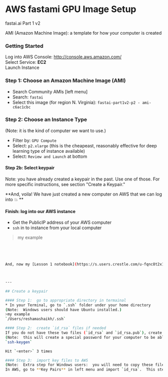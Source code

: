 # AWS fastami GPU Image Setup
fastai.ai Part 1 v2  

AMI (Amazon Machine Image):  a template for how your computer is created

### Getting Started
Log into AWS Console:  http://console.aws.amazon.com/  
Select Service:  **EC2**  
Launch Instance

### Step 1:  Choose an Amazon Machine Image (AMI)
* Search Community AMIs [left menu]
* Search:  `fastai`
* Select this image (for region N. Virginia):  `fastai-part1v2-p2 - ami-c6ac1cbc`


### Step 2:  Choose an Instance Type
(Note:  it is the kind of computer we want to use.)  
* Filter by:  `GPU Compute`
* Select:  `p2.xlarge`   (this is the cheapeast, reasonably effective for deep learning type of instance available)
* Select: `Review and Launch` at bottom

#### Step 2b:  Select keypair
Note:  you have already created a keypair in the past.  Use one of those.  For more specific instructions, see section "Create a Keypair."

**And, voila! We have just created a new computer on AWS that we can log into :boom:  **

#### Finish:  log into our AWS instance
* Get the PublicIP address of your AWS computer
* `ssh` in to instance from your local computer
>my example
```bash




And, now my [Lesson 1 notebook](https://s.users.crestle.com/u-fqnc8t2x12/notebooks/courses/fastai/courses/dl1/lesson1.ipynb) works!  :boom:



---

## Create a keypair  

#### Step 1:  go to appropriate directory in termainal
* In your Terminal, go to `.ssh` folder under your home directory  
(Note:  Windows users should have Ubuntu installed.)  
>my example
`/Users/reshamashaikh/.ssh`

#### Step 2:  create `id_rsa` files if needed
If you do not have these two files (`id_rsa` and `id_rsa.pub`), create them by typing:  
(Note:  this will create a special password for your computer to be able to log onto AWS.)  
`ssh-keygen`

Hit `<enter>` 3 times

#### Step 3:  import key files to AWS
(Note:  Extra step for Windows users:  you will need to copy these files to your hardrive from Ubuntu.)  
In AWS, go to **Key Pairs** in left menu and import `id_rsa`.  This step connects your local computer to AWS.  

 


